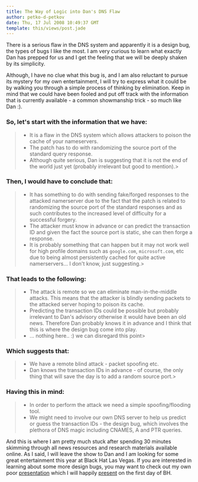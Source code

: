 ```yaml
---
title: The Way of Logic into Dan's DNS Flaw
author: petko-d-petkov
date: Thu, 17 Jul 2008 10:49:37 GMT
template: this/views/post.jade
---
```


There is a serious flaw in the DNS system and apparently it is a design bug, the types of bugs I like the most. I am very curious to learn what exactly Dan has prepped for us and I get the feeling that we will be deeply shaken by its simplicity.

Although, I have no clue what this bug is, and I am also reluctant to pursue its mystery for my own entertainment, I will try to express what it could be by walking you through a simple process of thinking by elimination. Keep in mind that we could have been fooled and put off track with the information that is currently available - a common showmanship trick - so much like Dan :).

### So, let's start with the information that we have:

> * It is a flaw in the DNS system which allows attackers to poison the cache of your nameservers.
> * The patch has to do with randomizing the source port of the standard query response.
> * Although quite serious, Dan is suggesting that it is not the end of the world just yet (probably irrelevant but good to mention).> 

### Then, I would have to conclude that:

> * It has something to do with sending fake/forged responses to the attacked namerserver due to the fact that the patch is related to randomizing the source port of the standard responses and as such contributes to the increased level of difficulty for a successful forgery.
> * The attacker must know in advance or can predict the transaction ID and given the fact the source port is static, she can then forge a response.
> * It is probably something that can happen but it may not work well for high profile domains such as `google.com`, `microsoft.com`, etc due to being almost persistently cached for quite active namerservers... I don't know, just suggesting.> 

### That leads to the following:

> * The attack is remote so we can eliminate man-in-the-middle attacks. This means that the attacker is blindly sending packets to the attacked server hoping to poison its cache.
> * Predicting the transaction IDs could be possible but probably irrelevant to Dan's advisory otherwise it would have been an old news. Therefore Dan probably knows it in advance and I think that this is where the design bug come into play.
> * ... nothing here.. :) we can disregard this point> 

### Which suggests that:

> * We have a remote blind attack - packet spoofing etc.
> * Dan knows the transaction IDs in advance - of course, the only thing that will save the day is to add a random source port.> 

### Having this in mind:

> * In order to perform the attack we need a simple spoofing/flooding tool.
> * We might need to involve our own DNS server to help us predict or guess the transaction IDs - the design bug, which involves the plethora of DNS magic including CNAMES, A and PTR queries.

And this is where I am pretty much stuck after spending 30 minutes skimming through all news resources and research materials available online. As I said, I will leave the show to Dan and I am looking for some great entertainment this year at Black Hat Las Vegas. If you are interested in learning about some more design bugs, you may want to check out my own poor [presentation](http://www.blackhat.com/html/bh-usa-08/bh-usa-08-speakers.html#Petkov) which I will happily [present](http://www.blackhat.com/html/bh-usa-08/bh-usa-08-speakers.html#Petkov) on the first day of BH.
